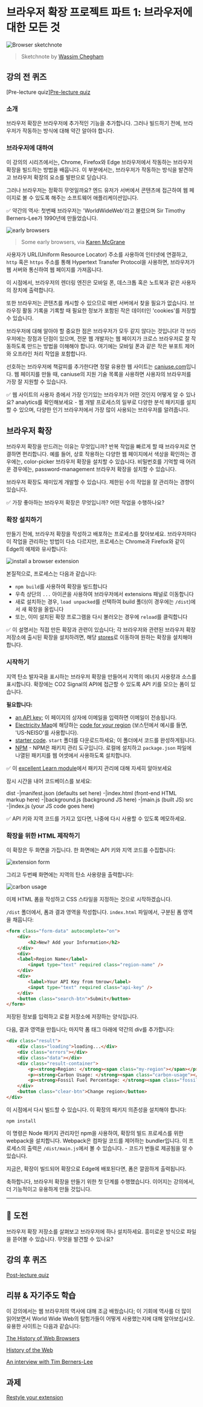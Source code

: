 # 브라우저 확장 프로젝트 파트 1: 브라우저에 대한 모든 것

![Browser sketchnote](/sketchnotes/browser.jpg)
> Sketchnote by [Wassim Chegham](https://dev.to/wassimchegham/ever-wondered-what-happens-when-you-type-in-a-url-in-an-address-bar-in-a-browser-3dob)

## 강의 전 퀴즈

[Pre-lecture quiz][Pre-lecture quiz](https://wonderful-flower-063e19f0f.1.azurestaticapps.net/quiz/23?loc=ko)

### 소개

브라우저 확장은 브라우저에 추가적인 기능을 추가합니다. 그러나 빌드하기 전에, 브라우저가 작동하는 방식에 대해 약간 알아야 합니다.

### 브라우저에 대하여

이 강의의 시리즈에서는, Chrome, Firefox와 Edge 브라우저에서 작동하는 브라우저 확장을 빌드하는 방법을 배웁니다. 이 부분에서는, 브라우저가 작동하는 방식을 발견하고 브라우저 확장의 요소를 발판으로 딛습니다.

그러나 브라우저는 정확히 무엇일까요? 엔드 유저가 서버에서 콘텐츠에 접근하여 웹 페이지로 볼 수 있도록 해주는 소프트웨어 애플리케이션입니다.

✅ 약간의 역사: 첫번째 브라우저는 'WorldWideWeb'라고 불렸으며 Sir Timothy Berners-Lee가 1990년에 만들었습니다.

![early browsers](../images/earlybrowsers.jpg)
> Some early browsers, via [Karen McGrane](https://www.slideshare.net/KMcGrane/week-4-ixd-history-personal-computing)

사용자가 URL(Uniform Resource Locator) 주소를 사용하여 인터넷에 연결하고, `http` 혹은 `https` 주소를 통해 Hypertext Transfer Protocol을 사용하면, 브라우저가 웹 서버와 통신하여 웹 페이지를 가져옵니다.

이 시점에서, 브라우저의 렌더링 엔진은 모바일 폰, 데스크톱 혹은 노트북과 같은 사용자의 장치에 출력합니다.

또한 브라우저는 콘텐츠를 캐시할 수 있으므로 매번 서버에서 찾을 필요가 없습니다. 브라우징 활동 기록을 기록할 때 필요한 정보가 포함된 작은 데이터인 'cookies'를 저장할 수 있습니다.

브라우저에 대해 알아야 할 중요한 점은 브라우저가 모두 같지 않다는 것입니다! 각 브라우저에는 장점과 단점이 있으며, 전문 웹 개발자는 웹 페이지가 크로스 브라우저로 잘 작동하도록 만드는 방법을 이해해야 합니다. 여기에는 모바일 폰과 같은 작은 뷰포트 제어와 오프라인 처리 작업을 포함합니다.

선호하는 브라우저에 책갈피를 추가한다면 정말 유용한 웹 사이트는 [caniuse.com](https://www.caniuse.com)입니다. 웹 페이지를 만들 때, caniuse의 지원 기술 목록을 사용하면 사용자의 브라우저를 가장 잘 지원할 수 있습니다.

✅ 웹 사이트의 사용자 층에서 가장 인기있는 브라우저가 어떤 것인지 어떻게 알 수 있나요? analytics를 확인해보세요 - 웹 개발 프로세스의 일부로 다양한 분석 패키지를 설치할 수 있으며, 다양한 인기 브라우저에서 가장 많이 사용되는 브라우저를 알려줍니다.

## 브라우저 확장

브라우저 확장을 만드려는 이유는 무엇입니까? 반복 작업을 빠르게 할 때 브라우저로 연결하면 편리합니다. 예를 들어, 상호 작용하는 다양한 웹 페이지에서 색상을 확인하는 경우에는, color-picker 브라우저 확장을 설치할 수 있습니다. 비밀번호를 기억할 때 어려운 경우에는, password-management 브라우저 확장을 설치할 수 있습니다.

브라우저 확장도 재미있게 개발할 수 있습니다. 제한된 수의 작업을 잘 관리하는 경향이 있습니다.

✅ 가장 좋아하는 브라우저 확장은 무엇입니까? 어떤 작업을 수행하나요?

### 확장 설치하기

만들기 전에, 브라우저 확장을 작성하고 배포하는 프로세스를 찾아보세요. 브라우저마다 이 작업을 관리하는 방법이 다소 다르지만, 프로세스는 Chrome과 Firefox와 같이 Edge의 예제와 유사합니다:

![install a browser extension](../images/install-on-edge.png)

본질적으로, 프로세스는 다음과 같습니다:

- `npm build`를 사용하여 확장을 빌드합니다
- 우측 상단의 `...` 아이콘을 사용하여 브라우저에서 extensions 패널로 이동합니다
- 새로 설치하는 경우, `load unpacked`를 선택하여 build 폴더(이 경우에는 `/dist`)에서 새 확장을 올립니다
- 또는, 이미 설치된 확장 프로그램을 다시 불러오는 경우에 `reload`를 클릭합니다

✅ 이 설명서는 직접 만든 확장과 관련이 있습니다; 각 브라우저와 관련된 브라우저 확장 저장소에 출시된 확장을 설치하려면, 해당 [stores](https://microsoftedge.microsoft.com/addons/Microsoft-Edge-Extensions-Home)로 이동하여 원하는 확장을 설치해야 합니다.

### 시작하기

지역 탄소 발자국을 표시하는 브라우저 확장을 만들어서 지역의 에너지 사용량과 소스를 표시합니다. 확장에는 CO2 Signal의 API에 접근할 수 있도록 API 키를 모으는 폼이 있습니다.

**필요합니다:**

- [an API key](https://www.co2signal.com/); 이 페이지의 상자에 이메일을 입력하면 이메일이 전송됩니다.
- [Electricity Map](https://www.electricitymap.org/map)에 해당하는 [code for your region](http://api.electricitymap.org/v3/zones) (보스턴에서 예시를 들면, 'US-NEISO'를 사용합니다).
- [starter code](../start). `start` 폴더를 다운로드하세요; 이 폴더에서 코드를 완성하게됩니다.
- [NPM](https://www.npmjs.com) - NPM은 패키지 관리 도구입니다. 로컬에 설치하고 `package.json` 파일에 나열된 패키지를 웹 어셋에서 사용하도록 설치합니다.

✅ 이 [excellent Learn module](https://docs.microsoft.com/learn/modules/create-nodejs-project-dependencies/?WT.mc_id=academic-13441-cxa)에서 패키지 관리에 대해 자세히 알아보세요

잠시 시간을 내어 코드베이스를 보세요:

dist
    -|manifest.json (defaults set here)
    -|index.html (front-end HTML markup here)
    -|background.js (background JS here)
    -|main.js (built JS)
src
    -|index.js (your JS code goes here)

✅ API 키와 지역 코드를 가지고 있다면, 나중에 다시 사용할 수 있도록 메모하세요.

### 확장을 위한 HTML 제작하기

이 확장은 두 화면을 가집니다. 한 화면에는 API 키와 지역 코드를 수집합니다:

![extension form](../images/1.png)

그리고 두번째 화면에는 지역의 탄소 사용량을 출력합니다:

![carbon usage](../images/2.png)

이제 HTML 폼을 작성하고 CSS 스타일을 지정하는 것으로 시작하겠습니다.

`/dist` 폴더에서, 폼과 결과 영역을 작성합니다. `index.html` 파일에서, 구분된 폼 영역을 채웁니다:

```HTML
<form class="form-data" autocomplete="on">
	<div>
		<h2>New? Add your Information</h2>
	</div>
	<div>
	<label>Region Name</label>
		<input type="text" required class="region-name" />
	</div>
	<div>
		<label>Your API Key from tmrow</label>
		<input type="text" required class="api-key" />
	</div>
	<button class="search-btn">Submit</button>
</form>	
```
저장된 정보를 입력하고 로컬 저장소에 저장하는 양식입니다.

다음, 결과 영역을 만듭니다; 마지막 폼 태그 아래에 약간의 div를 추가합니다:

```HTML
<div class="result">
	<div class="loading">loading...</div>
	<div class="errors"></div>
	<div class="data"></div>
	<div class="result-container">
		<p><strong>Region: </strong><span class="my-region"></span></p>
		<p><strong>Carbon Usage: </strong><span class="carbon-usage"></span></p>
		<p><strong>Fossil Fuel Percentage: </strong><span class="fossil-fuel"></span></p>
	</div>
	<button class="clear-btn">Change region</button>
</div>
```
이 시점에서 다시 빌드할 수 있습니다. 이 확장의 패키지 의존성을 설치해야 합니다:

```
npm install
```

이 명령은 Node 패키지 관리자인 npm을 사용하여, 확장의 빌드 프로세스를 위한 webpack을 설치합니다. Webpack은 컴파일 코드를 제어하는 bundler입니다. 이 프로세스의 출력은 `/dist/main.js`에서 볼 수 있습니다. - 코드가 번들로 제공됨을 알 수 있습니다.

지금은, 확장이 빌드되어 확장으로 Edge에 배포된다면, 폼은 깔끔하게 출력됩니다.

축하합니다, 브라우저 확장을 만들기 위한 첫 단계를 수행했습니다. 이어지는 강의에서, 더 기능적이고 유용하게 만들 것입니다.

---

## 🚀 도전

브라우저 확장 저장소를 살펴보고 브라우저에 하나 설치하세요. 흥미로운 방식으로 파일을 뜯어볼 수 있습니다. 무엇을 발견할 수 있나요?

## 강의 후 퀴즈

[Post-lecture quiz](https://wonderful-flower-063e19f0f.1.azurestaticapps.net/quiz/24?loc=ko)

## 리뷰 & 자기주도 학습

이 강의에서는 웹 브라우저의 역사에 대해 조금 배웠습니다; 이 기회에 역사를 더 많이 읽어보면서 World Wide Web의 탐험가들이 어떻게 사용했는지에 대해 알아보십시오. 유용한 사이트는 다음과 같습니다:

[The History of Web Browsers](https://www.mozilla.org/firefox/browsers/browser-history/)

[History of the Web](https://webfoundation.org/about/vision/history-of-the-web/)

[An interview with Tim Berners-Lee](https://www.theguardian.com/technology/2019/mar/12/tim-berners-lee-on-30-years-of-the-web-if-we-dream-a-little-we-can-get-the-web-we-want)

## 과제 

[Restyle your extension](../assignment.md)

